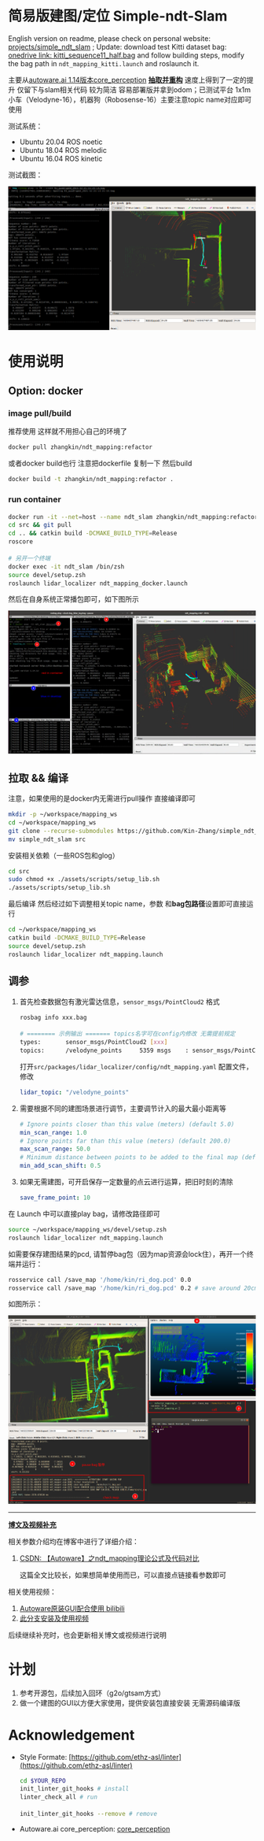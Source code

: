 # 简易版建图/定位 Simple-ndt-Slam

English version on readme, please check on personal website: [projects/simple_ndt_slam](https://kin-zhang.github.io/projects/simple_ndt_slam) ; Update: download test Kitti dataset bag: [onedrive link: kitti_sequence11_half.bag](https://hkustconnect-my.sharepoint.com/:u:/g/personal/qzhangcb_connect_ust_hk/EXqmutFjAbpPsYVe5r91KXEBhLlqP7anlNBJqTMHIOkfqw?e=RoRVgF) and follow building steps, modify the bag path in `ndt_mapping_kitti.launch` and roslaunch it.

主要从[autoware.ai 1.14版本core_perception](https://github.com/Autoware-AI/core_perception) **<u>抽取并重构</u>** 速度上得到了一定的提升
仅留下与slam相关代码 较为简洁 容易部署版并拿到odom；已测试平台 1x1m 小车（Velodyne-16），机器狗（Robosense-16）主要注意topic name对应即可使用

测试系统：

- Ubuntu 20.04 ROS noetic
- Ubuntu 18.04 ROS melodic
- Ubuntu 16.04 ROS kinetic

测试截图：

![](assets/readme/example.png)

# 使用说明

## Option: docker

### image pull/build

推荐使用 这样就不用担心自己的环境了

```bash
docker pull zhangkin/ndt_mapping:refactor
```

或者docker build也行 注意把dockerfile 复制一下 然后build

```bash
docker build -t zhangkin/ndt_mapping:refactor .
```

### run container

```bash
docker run -it --net=host --name ndt_slam zhangkin/ndt_mapping:refactor /bin/zsh
cd src && git pull
cd .. && catkin build -DCMAKE_BUILD_TYPE=Release
roscore

# 另开一个终端
docker exec -it ndt_slam /bin/zsh
source devel/setup.zsh
roslaunch lidar_localizer ndt_mapping_docker.launch
```

然后在自身系统正常播包即可，如下图所示

![](assets/readme/example_container.png)

## 拉取 && 编译

注意，如果使用的是docker内无需进行pull操作 直接编译即可

```bash
mkdir -p ~/workspace/mapping_ws
cd ~/workspace/mapping_ws
git clone --recurse-submodules https://github.com/Kin-Zhang/simple_ndt_slam
mv simple_ndt_slam src
```

安装相关依赖（一些ROS包和glog）

```bash
cd src
sudo chmod +x ./assets/scripts/setup_lib.sh
./assets/scripts/setup_lib.sh
```

最后编译 然后经过如下调整相关topic name，参数 和**bag包路径**设置即可直接运行

```bash
cd ~/workspace/mapping_ws
catkin build -DCMAKE_BUILD_TYPE=Release
source devel/setup.zsh
roslaunch lidar_localizer ndt_mapping.launch
```

## 调参

1. 首先检查数据包有激光雷达信息，`sensor_msgs/PointCloud2` 格式

   ```bash
   rosbag info xxx.bag
   
   # ======== 示例输出 ======= topics名字可在config内修改 无需提前规定
   types:       sensor_msgs/PointCloud2 [xxx]
   topics:      /velodyne_points     5359 msgs    : sensor_msgs/PointCloud2
   ```

   打开`src/packages/lidar_localizer/config/ndt_mapping.yaml` 配置文件，修改

   ```yaml
   lidar_topic: "/velodyne_points"
   ```
   
2. 需要根据不同的建图场景进行调节，主要调节计入的最大最小距离等

   ```yaml
   # Ignore points closer than this value (meters) (default 5.0)
   min_scan_range: 1.0
   # Ignore points far than this value (meters) (default 200.0)
   max_scan_range: 50.0
   # Minimum distance between points to be added to the final map (default 1.0)
   min_add_scan_shift: 0.5
   ```

3. 如果无需建图，可开启保存一定数量的点云进行运算，把旧时刻的清除

   ```yaml
   save_frame_point: 10
   ```


在 Launch 中可以直接play bag，请修改路径即可

```bash
source ~/workspace/mapping_ws/devel/setup.zsh
roslaunch lidar_localizer ndt_mapping.launch
```

如需要保存建图结果的pcd, 请暂停bag包（因为map资源会lock住），再开一个终端并运行：

```bash
rosservice call /save_map '/home/kin/ri_dog.pcd' 0.0
rosservice call /save_map '/home/kin/ri_dog.pcd' 0.2 # save around 20cm filter voxel
```

如图所示：

![](assets/readme/save_map.png)


---

**<u>博文及视频补充</u>**

相关参数介绍均在博客中进行了详细介绍：

1. [CSDN: 【Autoware】之ndt_mapping理论公式及代码对比](https://blog.csdn.net/qq_39537898/article/details/115439552#t10)

   这篇全文比较长，如果想简单使用而已，可以直接点链接看参数即可

相关使用视频：

1. [Autoware原装GUI配合使用 bilibili](https://www.bilibili.com/video/BV1k84y1F7xn)
2. [此分支安装及使用视频](https://www.bilibili.com/video/BV18e4y1k7cA/)

后续继续补充时，也会更新相关博文或视频进行说明



# 计划

1. 参考开源包，后续加入回环（g2o/gtsam方式）
2. 做一个建图的GUI以方便大家使用，提供安装包直接安装 无需源码编译版

# Acknowledgement

- Style Formate: [https://github.com/ethz-asl/linter](https://github.com/ethz-asl/linter)

  ```bash
  cd $YOUR_REPO
  init_linter_git_hooks # install
  linter_check_all # run
  
  init_linter_git_hooks --remove # remove
  ```

  

- Autoware.ai core_perception: [core_perception](https://github.com/Autoware-AI/core_perception) 

